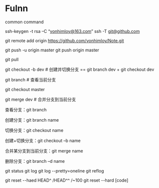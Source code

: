 # Fulnn
common command

ssh-keygen -t rsa –C “vonhimloy@163.com”
ssh -T git@github.com

git remote add origin https://github.com/vonhimloy/Note.git

git push -u origin master
git push origin master

git pull

git checkout -b dev # 创建并切换分支 == git branch dev + git checkout dev

git branch  # 查看当前分支

git checkout master

git merge dev  # 合并分支到当前分支

查看分支：git branch

创建分支：git branch name

切换分支：git checkout name

创建+切换分支：git checkout –b name

合并某分支到当前分支：git merge name

删除分支：git branch –d name

git status
git log
git log --pretty=oneline
git reflog

git reset --haed HEAD^  /HEAD^^   /~100
git reset --hard [code]

